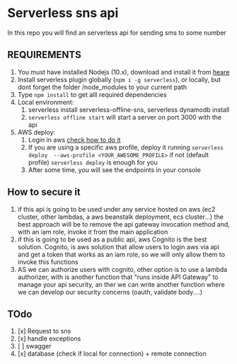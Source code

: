 # Serverless sns api 

In this repo you will find an serverless api for sending sms to some number

## REQUIREMENTS

1. You must have installed Nodejs (10.x), download and install it from [heare](https://nodejs.org/en/download/)
2. Install serverless plugin globally (`npm i -g serverless`), or locally, but dont forget the folder /node_modules to your current path
3. Type `npm install` to get alll required dependencies 
4. Local environment:
   1. serverless install serverless-offline-sns, serverless dynamodb install 
   2. `serverless offline start` will start a server on port 3000 with the api
5. AWS deploy:
   1. Login in aws [check how to do it](https://docs.aws.amazon.com/es_es/cli/latest/userguide/cli-chap-configure.html)
   2. If you are using a specific aws profile, deploy it running `serverless deploy  --aws-profile <YOUR_AWESOME_PROFILE>` if not (default profile) `serverless deploy` is enough for you
   3. After some time, you will see the endpoints in your console

## How to secure it 
1. if this api is going to be used under any service hosted on aws (ec2 cluster, other lambdas, a aws beanstalk deployment, ecs cluster...) the best approach will be to remove the api gateway invocation method and, with an iam role, invoke it from the main application
2. if this is going to be used as a public api, aws Cognito is the best solution. Cognito, is aws solution that allow users to login aws via api and get a token that works as an iam role, so we will only allow them to invoke this functions
3. AS we can authorize users with cognito, other option is to use a lambda authorizer, with is another function that "runs inside API Gateway" to manage your api security, an ther we can write another function where we can develop our security concerns (oauth, validate body....)

## TOdo
1. [x] Request to sns
2. [x] handle exceptions
3. [ ] swagger 
5. [x] database (check if local for connection) + remote connection 
